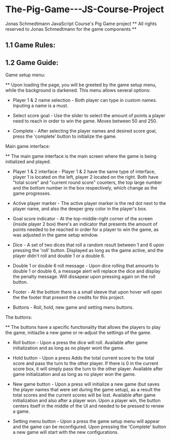 # The-Pig-Game---JS-Course-Project
Jonas Schmedtmann JavaScript Course's Pig Game project ** All rights reserved to Jonas Schmedtmann for the game components **

## 1.1 Game Rules: 


## 1.2 Game Guide:

Game setup menu:

** Upon loading the page, you will be greeted by the game setup menu, while the background is darkened. This menu allows several options:
  
  - Player 1 & 2 name selection - Both player can type in custom names. Inputing a name is a must.
    
  - Select score goal - Use the slider to select the amount of points a player need to reach in order to win the game. Moves between 50 and 250.
    
   - Complete - After selecting the player names and desired score goal, press the 'complete' button to initialize the game.
    
Main game interface:

** The main game interface is the main screen where the game is being initialized and played. 
  
   - Player 1 & 2 interface - Player 1 & 2 have the same type of interface, player 1 is located on the left, player 2 located on the right. Both have "total score" and "current round score" counters, the top large number and the bottom number in the box respectively, which change as the game progresses. 
   
   - Active player marker - The active player marker is the red dot next to the player name, and also the deeper grey color in the player's box.
   
   - Goal score indicator - At the top-middle-right corner of the screen (inside player 2 box) there's an indicator that presents the            amount of points needed to be reached in order for a player to win the game, as was adjusted in the game setup window.  
   
   - Dice - A set of two dices that roll a random result between 1 and 6 upon pressing the 'roll' button. Displayed as long as the game          active, and the player didn't roll and double 1 or a double 6.
   
   - Double 1 or double 6 roll message - Upon dice rolling that amounts to double 1 or double 6, a message alert will replace the dice and display the penalty message. Will dissapear upon pressing again on the roll button.
   
   - Footer - At the bottom there is a small sleeve that upon hover will open the the footer that present the credits for this project.
   - Buttons - Roll, hold, new game and setting menu buttons. 
   
The buttons:

** The buttons have a specific functionality that allows the players to play the game, initiazlie a new game or re-adjust the settings of the game.
  
  - Roll button - Upon a press the dice will roll. Available after game initialization and as long as no player wont the game.
    
  - Hold button - Upon a press Adds the total current score to the total score and pass the turn to the other player. If there is 0 in  the current score box, it will simply pass the turn to the other player. Available after game initialization and as long as no player won the game.
    
  - New game button - Upon a press will initialize a new game (but saves the player names that were set during the game setup), as a    result the total scores and the current scores will be lost. Available after game initialization and also after a player won. Upon a player win, the button centers itself in the middle of the UI and needed to be pressed to renew a game. 
    
  - Setting menu button - Upon a press the game setup menu will appear and the game can be reconfigured. Upon pressing the 'Complete' button a new game will start with the new configurations.
